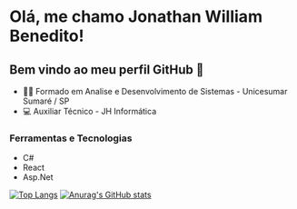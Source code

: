 # Olá, me chamo Jonathan William Benedito!

## Bem vindo ao meu perfil GitHub 👋
- 👩‍🏫 Formado em Analise e Desenvolvimento de Sistemas - Unicesumar Sumaré / SP
- 💻 Auxiliar Técnico - JH Informática

### Ferramentas e Tecnologias
- C#
- React
- Asp.Net

[![Top Langs](https://github-readme-stats.vercel.app/api/top-langs/?username=anuraghazra&exclude_repo=github-readme-stats&theme=github_dark&layout=compact)](https://github.com/jonathanBenedito)
[![Anurag's GitHub stats](https://github-readme-stats.vercel.app/api?username=jonathanBenedito&theme=github_dark&layout=compact)](https://github.com/jonathanBenedito)
